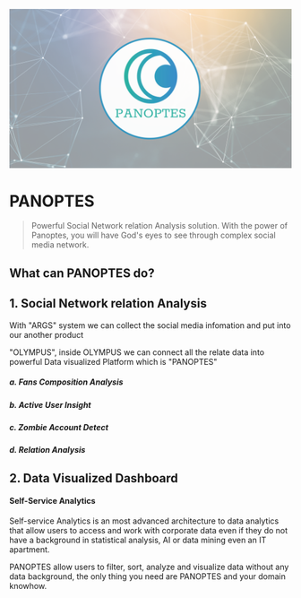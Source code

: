 ![image](https://github.com/argsdata/PANOPTES/blob/master/PANOPTES/Group%205-5.png)

# PANOPTES

> Powerful Social Network relation Analysis solution. With the power of Panoptes,  you will have God's eyes to see through complex social media network.  





## What can PANOPTES do?



## 1. Social Network relation Analysis

With  "ARGS" system we can collect the social media infomation and  put into our another product 

"OLYMPUS",  inside OLYMPUS we can connect all the relate data into powerful Data visualized Platform which is "PANOPTES"

##### a. Fans Composition Analysis

##### b. Active User Insight

##### c. Zombie Account Detect

##### d. Relation Analysis



## 2. Data Visualized Dashboard

#### Self-Service Analytics
Self-service Analytics is an most advanced architecture to data analytics that allow users to access and work with corporate data even if they do not have a background in statistical analysis, AI or data mining even an IT apartment. 

PANOPTES allow users to filter, sort, analyze and visualize data without any data background, the only thing you need are PANOPTES and your domain knowhow.

